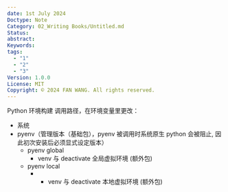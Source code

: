 ```yaml
---
date: 1st July 2024
Doctype: Note
Category: 02_Writing Books/Untitled.md
Status: 
abstract: 
Keywords: 
tags:
  - "1"
  - "2"
  - "3"
Version: 1.0.0
License: MIT
Copyright: © 2024 FAN WANG. All rights reserved.
---
```

Python 环境构建
调用路径，在环境变量里更改：
- 系统
- pyenv（管理版本（基础包），pyenv 被调用时系统原生 python 会被阻止, 因此初次安装后必须显式设定版本）
	- pyenv global 
		- venv 与 deactivate  全局虚拟环境 (额外包)
	- pyenv local
		- - venv 与 deactivate  本地虚拟环境 (额外包)
